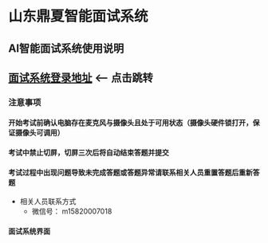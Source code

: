 # 山东鼎夏智能面试系统

## AI智能面试系统使用说明

## [面试系统登录地址](https://221.214.4.102:28443)  <-- 点击跳转

### 注意事项

#### 开始考试前确认电脑存在麦克风与摄像头且处于可用状态（摄像头硬件锁打开，保证摄像头可调用）

#### 考试中禁止切屏，切屏三次后将自动结束答题并提交

#### 考试过程中出现问题导致未完成答题或答题异常请联系相关人员重置答题后重新答题

- 相关人员联系方式
  - 微信号： m15820007018

#### 面试系统界面
